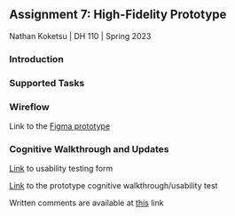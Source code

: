 ## Assignment 7: High-Fidelity Prototype

Nathan Koketsu | DH 110 | Spring 2023

### Introduction

### Supported Tasks



### Wireflow 

Link to the [Figma prototype](https://www.figma.com/file/1EoNH5JAqZWdDbZphZchcB/High-Fidelity-Prototype?type=design&node-id=1%3A9074&t=YoN3ADOtpNGAmWk8-1)

### Cognitive Walkthrough and Updates

[Link](https://docs.google.com/forms/d/17ipWkGyykpIMaxNtlPFMvyEwVGdeCoKJ8TNyxgCZ6-M/edit) to usability testing form

[Link](https://drive.google.com/file/d/1n1EuczexZ0S8pqiR9EMCqOo8QUxnVjKo/view?usp=sharing) to the prototype cognitive walkthrough/usability test

Written comments are available at [this](https://docs.google.com/document/d/1oo7B8iFV5DxoGswFn8NIFbiuUuUB59KET83gxLRoZ-A/edit?usp=sharing) link

